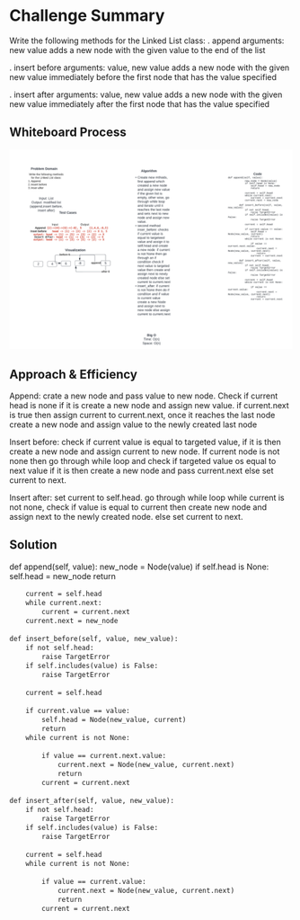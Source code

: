 # Challenge Summary
Write the following methods for the Linked List class:
. append
arguments: new value
adds a new node with the given value to the end of the list

. insert before
arguments: value, new value
adds a new node with the given new value immediately before the first node that has the value specified

. insert after
arguments: value, new value
adds a new node with the given new value immediately after the first node that has the value specified




## Whiteboard Process
![](linked-list-insertions.png)

## Approach & Efficiency
Append: crate a new node and pass value to new node. Check if current head is none if it is create a new node and assign new value. if current.next is true then assign current to current.next, once it reaches the last node create a new node and assign value to the newly created last node

Insert before: check if current value is equal to targeted value, if it is then create a new node and assign current to new node. If current node is not none then go through while loop and check if targeted value os equal to next value if it is then create a new node and pass current.next else set current to next.

Insert after:
set current to self.head. go through while loop while current is not none, check if value is equal to current then create new node and assign next to the newly created node. else set current to next.

## Solution
def append(self, value):
        new_node = Node(value)
        if self.head is None:
            self.head = new_node
            return

        current = self.head
        while current.next:
            current = current.next
        current.next = new_node

    def insert_before(self, value, new_value):
        if not self.head:
            raise TargetError
        if self.includes(value) is False:
            raise TargetError

        current = self.head

        if current.value == value:
            self.head = Node(new_value, current)
            return
        while current is not None:

            if value == current.next.value:
                current.next = Node(new_value, current.next)
                return
            current = current.next

    def insert_after(self, value, new_value):
        if not self.head:
            raise TargetError
        if self.includes(value) is False:
            raise TargetError

        current = self.head
        while current is not None:

            if value == current.value:
                current.next = Node(new_value, current.next)
                return
            current = current.next
